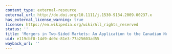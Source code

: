 ```yaml
---
content_type: external-resource
external_url: http://dx.doi.org/10.1111/j.1530-9134.2009.00237.x
has_external_license_warning: true
license: https://en.wikipedia.org/wiki/All_rights_reserved
status: ''
title: 'Mergers in Two-Sided Markets: An Application to the Canadian Newspaper Industry'
uid: e119cbf8-14d9-4d0c-81e3-77a25603ad55
wayback_url: ''
---
```

